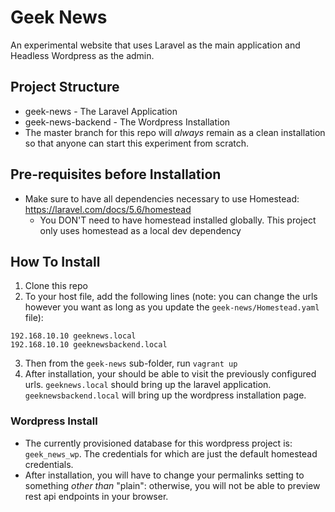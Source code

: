 # Geek News

An experimental website that uses Laravel as the main application and Headless Wordpress as the admin. 

## Project Structure
* geek-news - The Laravel Application
* geek-news-backend - The Wordpress Installation
* The master branch for this repo will _always_ remain as a clean installation so that anyone can start this experiment from scratch.

## Pre-requisites before Installation
* Make sure to have all dependencies necessary to use Homestead: https://laravel.com/docs/5.6/homestead
  * You DON'T need to have homestead installed globally. This project only uses homestead as a local dev dependency

## How To Install

1. Clone this repo
2. To your host file, add the following lines (note: you can change the urls however you want as long as you update the `geek-news/Homestead.yaml` file):

```
192.168.10.10 geeknews.local
192.168.10.10 geeknewsbackend.local
```

3. Then from the `geek-news` sub-folder, run `vagrant up`
4. After installation, your should be able to visit the previously configured urls. `geeknews.local` should bring up the laravel application. `geeknewsbackend.local` will bring up the wordpress installation page.

### Wordpress Install
* The currently provisioned database for this wordpress project is: `geek_news_wp`. The credentials for which are just the default homestead credentials.
* After installation, you will have to change your permalinks setting to something _other than_ "plain": otherwise, you will not be able to preview rest api endpoints in your browser.
